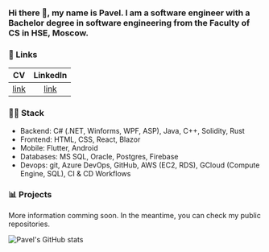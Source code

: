 ### Hi there 👋, my name is Pavel. I am a software engineer with a Bachelor degree in software engineering from the Faculty of CS in HSE, Moscow.

### 🔗 Links 
|CV|LinkedIn|
|:--:|:------:|
|[link](Dzhalev_Pavel_CV_July_23.pdf)|[link](https://www.linkedin.com/in/paveldzhalev/)|

### 🧑‍💻 Stack
- Backend: C# (.NET, Winforms, WPF, ASP), Java, C++, Solidity, Rust
- Frontend: HTML, CSS, React, Blazor
- Mobile: Flutter, Android
- Databases: MS SQL, Oracle, Postgres, Firebase
- Devops: git, Azure DevOps, GitHub, AWS (EC2, RDS), GCloud (Compute Engine, SQL), CI & CD Workflows

### 📊 Projects
More information comming soon. In the meantime, you can check my public repositories.

![Pavel's GitHub stats](https://github-readme-stats.vercel.app/api?username=padjal&theme=dark)

